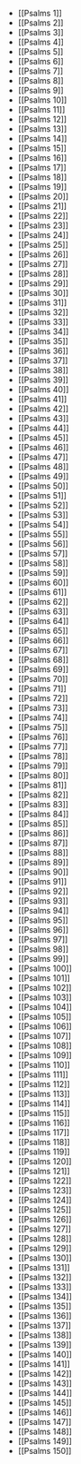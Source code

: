 - [[Psalms 1]]
- [[Psalms 2]]
- [[Psalms 3]]
- [[Psalms 4]]
- [[Psalms 5]]
- [[Psalms 6]]
- [[Psalms 7]]
- [[Psalms 8]]
- [[Psalms 9]]
- [[Psalms 10]]
- [[Psalms 11]]
- [[Psalms 12]]
- [[Psalms 13]]
- [[Psalms 14]]
- [[Psalms 15]]
- [[Psalms 16]]
- [[Psalms 17]]
- [[Psalms 18]]
- [[Psalms 19]]
- [[Psalms 20]]
- [[Psalms 21]]
- [[Psalms 22]]
- [[Psalms 23]]
- [[Psalms 24]]
- [[Psalms 25]]
- [[Psalms 26]]
- [[Psalms 27]]
- [[Psalms 28]]
- [[Psalms 29]]
- [[Psalms 30]]
- [[Psalms 31]]
- [[Psalms 32]]
- [[Psalms 33]]
- [[Psalms 34]]
- [[Psalms 35]]
- [[Psalms 36]]
- [[Psalms 37]]
- [[Psalms 38]]
- [[Psalms 39]]
- [[Psalms 40]]
- [[Psalms 41]]
- [[Psalms 42]]
- [[Psalms 43]]
- [[Psalms 44]]
- [[Psalms 45]]
- [[Psalms 46]]
- [[Psalms 47]]
- [[Psalms 48]]
- [[Psalms 49]]
- [[Psalms 50]]
- [[Psalms 51]]
- [[Psalms 52]]
- [[Psalms 53]]
- [[Psalms 54]]
- [[Psalms 55]]
- [[Psalms 56]]
- [[Psalms 57]]
- [[Psalms 58]]
- [[Psalms 59]]
- [[Psalms 60]]
- [[Psalms 61]]
- [[Psalms 62]]
- [[Psalms 63]]
- [[Psalms 64]]
- [[Psalms 65]]
- [[Psalms 66]]
- [[Psalms 67]]
- [[Psalms 68]]
- [[Psalms 69]]
- [[Psalms 70]]
- [[Psalms 71]]
- [[Psalms 72]]
- [[Psalms 73]]
- [[Psalms 74]]
- [[Psalms 75]]
- [[Psalms 76]]
- [[Psalms 77]]
- [[Psalms 78]]
- [[Psalms 79]]
- [[Psalms 80]]
- [[Psalms 81]]
- [[Psalms 82]]
- [[Psalms 83]]
- [[Psalms 84]]
- [[Psalms 85]]
- [[Psalms 86]]
- [[Psalms 87]]
- [[Psalms 88]]
- [[Psalms 89]]
- [[Psalms 90]]
- [[Psalms 91]]
- [[Psalms 92]]
- [[Psalms 93]]
- [[Psalms 94]]
- [[Psalms 95]]
- [[Psalms 96]]
- [[Psalms 97]]
- [[Psalms 98]]
- [[Psalms 99]]
- [[Psalms 100]]
- [[Psalms 101]]
- [[Psalms 102]]
- [[Psalms 103]]
- [[Psalms 104]]
- [[Psalms 105]]
- [[Psalms 106]]
- [[Psalms 107]]
- [[Psalms 108]]
- [[Psalms 109]]
- [[Psalms 110]]
- [[Psalms 111]]
- [[Psalms 112]]
- [[Psalms 113]]
- [[Psalms 114]]
- [[Psalms 115]]
- [[Psalms 116]]
- [[Psalms 117]]
- [[Psalms 118]]
- [[Psalms 119]]
- [[Psalms 120]]
- [[Psalms 121]]
- [[Psalms 122]]
- [[Psalms 123]]
- [[Psalms 124]]
- [[Psalms 125]]
- [[Psalms 126]]
- [[Psalms 127]]
- [[Psalms 128]]
- [[Psalms 129]]
- [[Psalms 130]]
- [[Psalms 131]]
- [[Psalms 132]]
- [[Psalms 133]]
- [[Psalms 134]]
- [[Psalms 135]]
- [[Psalms 136]]
- [[Psalms 137]]
- [[Psalms 138]]
- [[Psalms 139]]
- [[Psalms 140]]
- [[Psalms 141]]
- [[Psalms 142]]
- [[Psalms 143]]
- [[Psalms 144]]
- [[Psalms 145]]
- [[Psalms 146]]
- [[Psalms 147]]
- [[Psalms 148]]
- [[Psalms 149]]
- [[Psalms 150]]